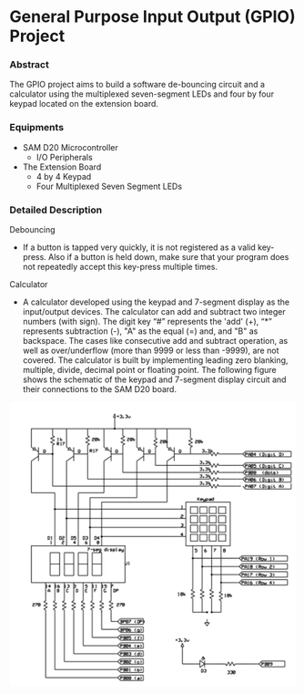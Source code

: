 # General Purpose Input Output (GPIO) Project

### Abstract

The GPIO project aims to build a software de-bouncing circuit and a calculator using the multiplexed seven-segment LEDs and four by four keypad located on the extension board. 

### Equipments
- SAM D20 Microcontroller
	-  I/O Peripherals 
- The Extension Board
	- 4 by 4 Keypad
	- Four Multiplexed Seven Segment LEDs

### Detailed Description

Debouncing 
- If a button is tapped very quickly, it is not registered as a valid key-press. Also if a button is held down, make sure that your program does not repeatedly accept this key-press multiple times.

Calculator
- A calculator developed using the keypad and 7-segment display as the input/output devices.  The calculator can add and subtract two integer numbers (with sign). The digit key “#” represents the 'add' (+), “*” represents subtraction (-), "A" as the equal (=) and, and "B" as backspace. The cases like consecutive add and subtract operation, as well as over/underflow (more than 9999 or less than -9999), are not covered. The calculator is built by implementing leading zero blanking, multiple, divide, decimal point or floating point. The following figure shows the schematic of the keypad and 7-segment display circuit and their connections to the SAM D20 board.

![Pinpad and LED Schematic](https://raw.githubusercontent.com/jbp261/Microcontroller-Projects/master/Images/Pinpad_LEDs_Sch.png "Pinpad and LED Schematic")
